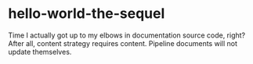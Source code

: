 # hello-world-the-sequel

Time I actually got up to my elbows in documentation source code, right? After all, content strategy requires content. Pipeline documents will not update themselves.
